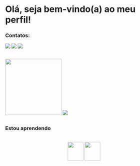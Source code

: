 # Olá, seja bem-vindo(a) ao meu perfil!

### Contatos:

<div>  
  <a href="https://www.linkedin.com/in/joao-v-araújo-962313219/" /><img src="https://img.shields.io/badge/-LinkedIn-%230077B5?style=for-the-badge&logo=linkedin&logoColor=white" target="_blank"></a>
  <a href="https://instagram.com/ara.jv" /><img src="https://img.shields.io/badge/-Instagram-%23E4405F?style=for-the-badge&logo=instagram&logoColor=white" target="_blank"></a>
  <a href="mailto:joaovtdeabreu@gmail.com@joojiv" /><img src="https://img.shields.io/badge/-Gmail-%23333?style=for-the-badge&logo=gmail&logoColor=red" target="_blank"></a>
</div>

##

<div>
  <img height="180" src="https://github-readme-stats.vercel.app/api?username=joojiv&theme=cobalt" />
  <img heigh="180" src="https://github-readme-stats.vercel.app/api/top-langs/?username=joojiv&theme=radical&layout=defaut" />
</div>

##
### Estou aprendendo

<div style="displa: inline_block"><br>
<div align="center">
  <img align="center" height="60" width="50" src="https://cdn.jsdelivr.net/gh/devicons/devicon/icons/java/java-original-wordmark.svg" />
  <img align="center" height="60" width="50" src="https://cdn.jsdelivr.net/gh/devicons/devicon/icons/python/python-original-wordmark.svg" />
</div>

